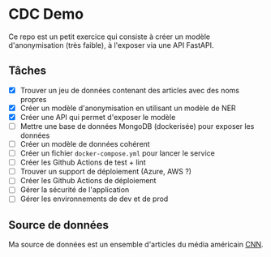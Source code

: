 # CDC Demo

Ce repo est un petit exercice qui consiste à créer un modèle d'anonymisation (très faible), à l'exposer via une API FastAPI.

## Tâches

- [x] Trouver un jeu de données contenant des articles avec des noms propres
- [x] Créer un modèle d'anonymisation en utilisant un modèle de NER
- [x] Créer une API qui permet d'exposer le modèle
- [ ] Mettre une base de données MongoDB (dockerisée) pour exposer les données
- [ ] Créer un modèle de données cohérent
- [ ] Créer un fichier `docker-compose.yml` pour lancer le service
- [ ] Créer les Github Actions de test + lint
- [ ] Trouver un support de déploiement (Azure, AWS ?)
- [ ] Créer les Github Actions de déploiement
- [ ] Gérer la sécurité de l'application
- [ ] Gérer les environnements de dev et de prod

## Source de données

Ma source de données est un ensemble d'articles du média américain [CNN](https://www.kaggle.com/datasets/hadasu92/cnn-articles-after-basic-cleaning?resource=download).
